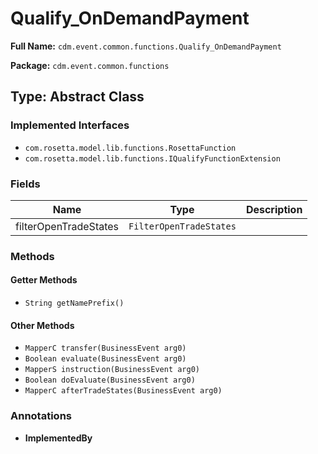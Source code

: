 # Qualify_OnDemandPayment

**Full Name:** `cdm.event.common.functions.Qualify_OnDemandPayment`

**Package:** `cdm.event.common.functions`

## Type: Abstract Class

### Implemented Interfaces

- `com.rosetta.model.lib.functions.RosettaFunction`
- `com.rosetta.model.lib.functions.IQualifyFunctionExtension`

### Fields

| Name | Type | Description |
|------|------|-------------|
| filterOpenTradeStates | `FilterOpenTradeStates` |  |

### Methods

#### Getter Methods

- `String getNamePrefix()`

#### Other Methods

- `MapperC transfer(BusinessEvent arg0)`
- `Boolean evaluate(BusinessEvent arg0)`
- `MapperS instruction(BusinessEvent arg0)`
- `Boolean doEvaluate(BusinessEvent arg0)`
- `MapperC afterTradeStates(BusinessEvent arg0)`

### Annotations

- **ImplementedBy**

